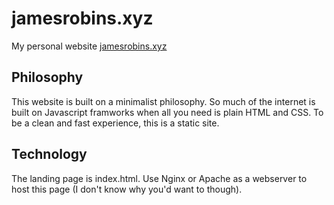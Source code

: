# jamesrobins.xyz
My personal website [jamesrobins.xyz](https:/jamesrobins.xyz)

## Philosophy
This website is built on a minimalist philosophy. So much of the internet is built on Javascript framworks when all you need
is plain HTML and CSS. To be a clean and fast experience, this is a static site.

## Technology
The landing page is index.html. Use Nginx or Apache as a webserver to host this page (I don't know why you'd want to though).

